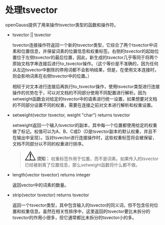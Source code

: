# 处理tsvector<a name="ZH-CN_TOPIC_0289900182"></a>

openGauss提供了用来操作tsvector类型的函数和操作符。

-   tsvector || tsvector

    tsvector连接操作符返回一个新的tsvector类型，它综合了两个tsvector中词素和位置信息，并保留词素的位置信息和权重标签。右侧的tsvector的起始位置位于左侧tsvector的最后位置，因此，新生成的tsvector几乎等同于将两个原始文档字串连接后进行to\_tsvector操作。（这个等价是不准确的，因为任何从左边tsvector中删除的停用词都不会影响结果，但是，在使用文本连接时，则会影响词素在右侧tsvector中的位置。）

    相较于对文本进行连接后再执行to\_tsvector操作，使用tsvector类型进行连接操作的优势在于，可以对文档的不同部分使用不同配置进行解析。因为setweight函数会对给定的tsvector中的语素进行统一设置，如果想要对文档的不同部分设置不同的权重，需要在连接之前对文本进行解析和权重设置。

-   setweight\(vector tsvector, weight "char"\) returns tsvector

    setweight返回一个输入tsvector的副本，其中每一个位置都使用给定的权重做了标记。权值可以为A、B、C或D（D是tsvector副本的默认权重，并且不在输出中呈现）。当对tsvector进行连接操作时，这些权重标签将会被保留，文档不同部分以不同的权重进行排序。

    >![](public_sys-resources/icon-notice.gif) **须知：** 
    >权重标签作用于位置，而不是词素。如果传入的tsvector已经被剥离了位置信息，那么setweight函数将什么都不做。

-   length\(vector tsvector\) returns integer

    返回vector中的词素的数量。

-   strip\(vector tsvector\) returns tsvector

    返回一个tsvector类型，其中包含输入的tsvector的同义词，但不包含任何位置和权重信息。虽然在相关性排序中，这里返回的tsvector要比未拆分的tsvector的作用小很多，但它通常都比未拆分的tsvector小的多。


